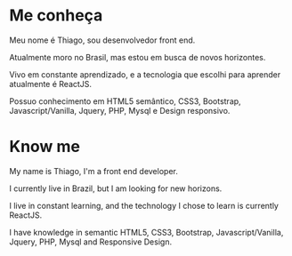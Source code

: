 <h1>Me conheça</h1>
<p>Meu nome é Thiago, sou desenvolvedor front end.</p>
<p>Atualmente moro no Brasil, mas estou em busca de novos horizontes.</p>
<p>Vivo em constante aprendizado, e a tecnologia que escolhi para aprender atualmente é ReactJS.</p>
<p>Possuo conhecimento em HTML5 semântico, CSS3, Bootstrap, Javascript/Vanilla, Jquery, PHP, Mysql e Design responsivo.</p>

<h1>Know me</h1>
<p>My name is Thiago, I'm a front end developer.</p>
<p>I currently live in Brazil, but I am looking for new horizons.</p>
<p>I live in constant learning, and the technology I chose to learn is currently ReactJS.</p>
<p>I have knowledge in semantic HTML5, CSS3, Bootstrap, Javascript/Vanilla, Jquery, PHP, Mysql and Responsive Design.</p>

<!---
thiagojesus86/thiagojesus86 is a ✨ special ✨ repository because its `README.md` (this file) appears on your GitHub profile.
You can click the Preview link to take a look at your changes.
--->
